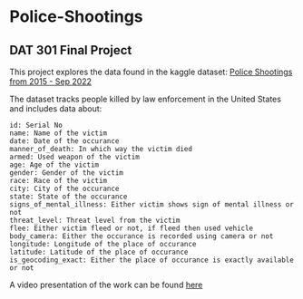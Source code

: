 # Police-Shootings
## DAT 301 Final Project

This project explores the data found in the kaggle dataset: [Police Shootings from 2015 - Sep 2022](https://www.kaggle.com/datasets/ramjasmaurya/us-police-shootings-from-20152022)

The dataset tracks people killed by law enforcement in the United States and includes data about:

    id: Serial No
    name: Name of the victim
    date: Date of the occurance
    manner_of_death: In which way the victim died
    armed: Used weapon of the victim
    age: Age of the victim
    gender: Gender of the victim
    race: Race of the victim
    city: City of the occurance
    state: State of the occurance
    signs_of_mental_illness: Either victim shows sign of mental illness or not
    threat_level: Threat level from the victim
    flee: Either victim fleed or not, if fleed then used vehicle
    body_camera: Either the occurance is recorded using camera or not
    longitude: Longitude of the place of occurance
    latitude: Latitude of the place of occurance
    is_geocoding_exact: Either the place of occurance is exactly available or not


A video presentation of the work can be found [here](https://youtu.be/LLV3-DhtJyA)
